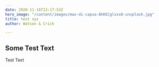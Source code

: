 ```yaml
---
date: 2020-11-16T13:17:53Z
hero_image: "/content/images/max-di-capua-AhHICglxxx8-unsplash.jpg"
title: test xyz
author: Watson & Crick

---
```

## Some Test Text

Test Text